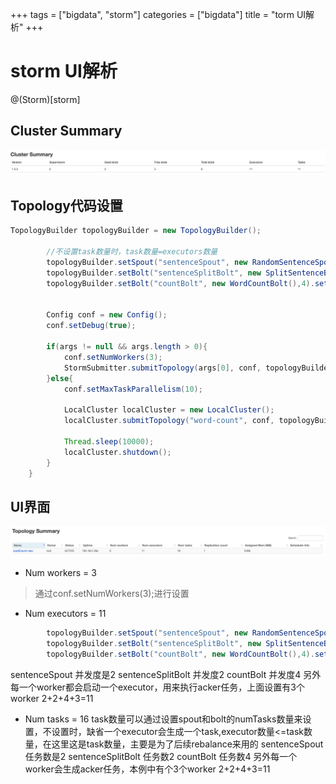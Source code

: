+++
tags = ["bigdata", "storm"]
categories = ["bigdata"]
title = "torm UI解析"
+++

# storm UI解析

@(Storm)[storm]


## Cluster Summary
![Alt text](../1472743930681.png)

 
## Topology代码设置
``` java
TopologyBuilder topologyBuilder = new TopologyBuilder();
		
		//不设置task数量时，task数量=executors数量
		topologyBuilder.setSpout("sentenceSpout", new RandomSentenceSpout(),2).setNumTasks(4);
		topologyBuilder.setBolt("sentenceSplitBolt", new SplitSentenceBolt(),2).setNumTasks(3).shuffleGrouping("sentenceSpout");
		topologyBuilder.setBolt("countBolt", new WordCountBolt(),4).setNumTasks(6).fieldsGrouping("sentenceSplitBolt", new Fields("word"));
		
		
		Config conf = new Config();
		conf.setDebug(true);
		
		if(args != null && args.length > 0){
			conf.setNumWorkers(3);
			StormSubmitter.submitTopology(args[0], conf, topologyBuilder.createTopology());
		}else{
			conf.setMaxTaskParallelism(10);
			
			LocalCluster localCluster = new LocalCluster();
			localCluster.submitTopology("word-count", conf, topologyBuilder.createTopology());
			
			Thread.sleep(10000);
			localCluster.shutdown();
		}
	}
```

## UI界面
![Alt text](../1472961269432.png)

- Num workers = 3
> 通过conf.setNumWorkers(3);进行设置

- Num executors = 11
``` java
		topologyBuilder.setSpout("sentenceSpout", new RandomSentenceSpout(),2).setNumTasks(4);
		topologyBuilder.setBolt("sentenceSplitBolt", new SplitSentenceBolt(),2).setNumTasks(3).shuffleGrouping("sentenceSpout");
		topologyBuilder.setBolt("countBolt", new WordCountBolt(),4).setNumTasks(6).fieldsGrouping("sentenceSplitBolt", new Fields("word"));
```

   sentenceSpout 并发度是2
   sentenceSplitBolt 并发度2
    countBolt 并发度4
   另外每一个worker都会启动一个executor，用来执行acker任务，上面设置有3个worker
2+2+4+3=11

- Num tasks = 16
task数量可以通过设置spout和bolt的numTasks数量来设置，不设置时，缺省一个executor会生成一个task,executor数量<=task数量，在这里这是task数量，主要是为了后续rebalance来用的
sentenceSpout 任务数是2
sentenceSplitBolt 任务数2
countBolt 任务数4
另外每一个worker会生成acker任务，本例中有个3个worker
2+2+4+3=11





